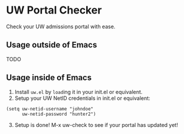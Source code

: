 # UW Portal Checker

Check your UW admissions portal with ease.

## Usage outside of Emacs

TODO

## Usage inside of Emacs

1. Install `uw.el` by `load`ing it in your init.el or equivalent.
2. Setup your UW NetID credentials in init.el or equivalent:
```
(setq uw-netid-username "johndoe"
      uw-netid-password "hunter2")
```
3. Setup is done! M-x uw-check to see if your portal has updated yet!
